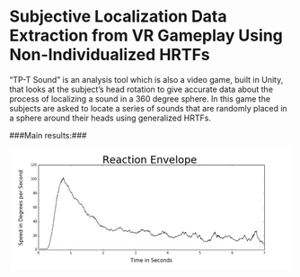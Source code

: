 # Subjective Localization Data Extraction from VR Gameplay Using Non-Individualized HRTFs

“TP-T Sound” is an analysis tool which is also a video game, built in Unity, that looks at the subject’s head rotation to give accurate data about the process of localizing a sound in a 360 degree sphere. In this game the subjects are asked to locate a series of sounds that are randomly placed in a sphere around their heads using generalized HRTFs. 

###Main results:###

![alt text](https://github.com/jsimoncalle/Subject-data-extraction-VR-3Daudio/blob/master/plots/fig14.png "Average change through time of the Speed from the attempts in the Capturing Stage.")

